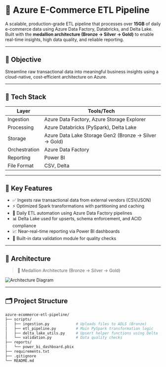 # 🛒 Azure E-Commerce ETL Pipeline

A scalable, production-grade ETL pipeline that processes over **15GB** of daily e-commerce data using Azure Data Factory, Databricks, and Delta Lake. Built with the **medallion architecture (Bronze → Silver → Gold)** to enable real-time insights, high data quality, and reliable reporting.

---

## 🚀 Objective

Streamline raw transactional data into meaningful business insights using a cloud-native, cost-efficient architecture on Azure.

---

## 🧰 Tech Stack

| Layer         | Tools/Tech                                                                 |
|---------------|----------------------------------------------------------------------------|
| Ingestion     | Azure Data Factory, Azure Storage Explorer                                 |
| Processing    | Azure Databricks (PySpark), Delta Lake                                     |
| Storage       | Azure Data Lake Storage Gen2 (Bronze → Silver → Gold)                     |
| Orchestration | Azure Data Factory                                                         |
| Reporting     | Power BI                                                                   |
| File Format   | CSV, Delta                                                                 |

---

## 🔑 Key Features

- ✅ Ingests raw transactional data from external vendors (CSV/JSON)
- ⚡ Optimized Spark transformations with partitioning and caching
- 🔁 Daily ETL automation using Azure Data Factory pipelines
- 📊 Delta Lake used for upserts, schema enforcement, and ACID compliance
- 📈 Near-real-time reporting via Power BI dashboards
- 🔎 Built-in data validation module for quality checks

---

## 🧱 Architecture

> 📌 Medallion Architecture (Bronze → Silver → Gold)

![Architecture Diagram](https://github.com/venugagula/azure-ecommerce-etl-pipeline/assets/YOUR_ASSET_ID/diagram.png)

---

## 🗂️ Project Structure

```bash
azure-ecommerce-etl-pipeline/
├── scripts/
│   ├── ingestion.py            # Uploads files to ADLS (Bronze)
│   ├── etl_pipeline.py         # Main PySpark transformation logic
│   ├── delta_lake_utils.py     # Upsert helper functions using Delta
│   └── validation.py           # Data quality checks
├── reports/
│   └── power_bi_dashboard.pbix
├── requirements.txt
├── .gitignore
└── README.md
